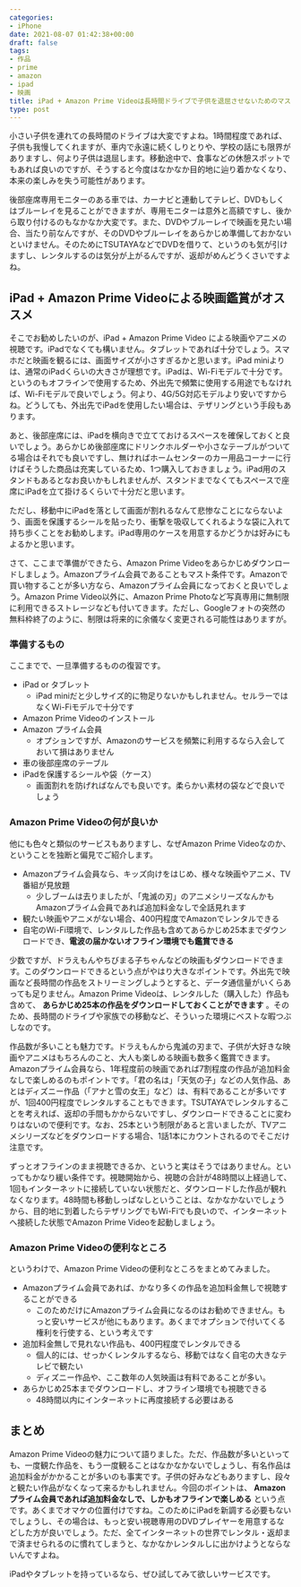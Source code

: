 ```yaml
---
categories:
- iPhone
date: 2021-08-07 01:42:38+00:00
draft: false
tags:
- 作品
- prime
- amazon
- ipad
- 映画
title: iPad + Amazon Prime Videoは長時間ドライブで子供を退屈させないためのマストアイテムだ
type: post
---
```


小さい子供を連れての長時間のドライブは大変ですよね。1時間程度であれば、子供も我慢してくれますが、車内で永遠に続くしりとりや、学校の話にも限界がありますし、何より子供は退屈します。移動途中で、食事などの休憩スポットでもあれば良いのですが、そうすると今度はなかなか目的地に辿り着かなくなり、本来の楽しみを失う可能性があります。

後部座席専用モニターのある車では、カーナビと連動してテレビ、DVDもしくはブルーレイを見ることができますが、専用モニターは意外と高額ですし、後から取り付けるのもなかなか大変です。また、DVDやブルーレイで映画を見たい場合、当たり前なんですが、そのDVDやブルーレイをあらかじめ準備しておかないといけません。そのためにTSUTAYAなどでDVDを借りて、というのも気が引けますし、レンタルするのは気分が上がるんですが、返却がめんどうくさいですよね。

## iPad + Amazon Prime Videoによる映画鑑賞がオススメ

そこでお勧めしたいのが、iPad + Amazon Prime Video による映画やアニメの視聴です。iPadでなくても構いません。タブレットであれば十分でしょう。スマホだと映画を観るには、画面サイズが小さすぎるかと思います。iPad miniよりは、通常のiPadくらいの大きさが理想です。iPadは、Wi-Fiモデルで十分です。というのもオフラインで使用するため、外出先で頻繁に使用する用途でもなければ、Wi-Fiモデルで良いでしょう。何より、4G/5G対応モデルより安いですからね。どうしても、外出先でiPadを使用したい場合は、テザリングという手段もあります。

あと、後部座席には、iPadを横向きで立てておけるスペースを確保しておくと良いでしょう。あらかじめ後部座席にドリンクホルダーや小さなテーブルがついてる場合はそれでも良いですし、無ければホームセンターのカー用品コーナーに行けばそうした商品は充実しているため、1つ購入しておきましょう。iPad用のスタンドもあるとなお良いかもしれませんが、スタンドまでなくてもスペースで座席にiPadを立て掛けるくらいで十分だと思います。

ただし、移動中にiPadを落として画面が割れるなんて悲惨なことにならないよう、画面を保護するシールを貼ったり、衝撃を吸収してくれるような袋に入れて持ち歩くことをお勧めします。iPad専用のケースを用意するかどうかは好みにもよるかと思います。

さて、ここまで準備ができたら、Amazon Prime Videoをあらかじめダウンロードしましょう。Amazonプライム会員であることもマスト条件です。Amazonで買い物することが多い方なら、Amazonプライム会員になっておくと良いでしょう。Amazon Prime Video以外に、Amazon Prime Photoなど写真専用に無制限に利用できるストレージなども付いてきます。ただし、Googleフォトの突然の無料枠終了のように、制限は将来的に余儀なく変更される可能性はありますが。

### 準備するもの

ここまでで、一旦準備するものの復習です。

- iPad or タブレット
  - iPad miniだと少しサイズ的に物足りないかもしれません。セルラーではなくWi-Fiモデルで十分です
- Amazon Prime Videoのインストール
- Amazon プライム会員
  - オプションですが、Amazonのサービスを頻繁に利用するなら入会しておいて損はありません
- 車の後部座席のテーブル
- iPadを保護するシールや袋（ケース）
  - 画面割れを防げればなんでも良いです。柔らかい素材の袋などで良いでしょう

### Amazon Prime Videoの何が良いか

他にも色々と類似のサービスもありますし、なぜAmazon Prime Videoなのか、ということを独断と偏見でご紹介します。

- Amazonプライム会員なら、キッズ向けをはじめ、様々な映画やアニメ、TV番組が見放題
  - 少しブームは去りましたが、「鬼滅の刃」のアニメシリーズなんかもAmazonプライム会員であれば追加料金なしで全話見れます
- 観たい映画やアニメがない場合、400円程度でAmazonでレンタルできる
- 自宅のWi-Fi環境で、レンタルした作品も含めてあらかじめ25本までダウンロードでき、**電波の届かないオフライン環境でも鑑賞できる**

少数ですが、ドラえもんやちびまる子ちゃんなどの映画もダウンロードできます。このダウンロードできるという点がやはり大きなポイントです。外出先で映画など長時間の作品をストリーミングしようとすると、データ通信量がいくらあっても足りません。Amazon Prime Videoは、レンタルした（購入した）作品も含めて、 **あらかじめ25本の作品をダウンロードしておくことができます** 。そのため、長時間のドライブや家族での移動など、そういった環境にベストな暇つぶしなのです。

作品数が多いことも魅力です。ドラえもんから鬼滅の刃まで、子供が大好きな映画やアニメはもちろんのこと、大人も楽しめる映画も数多く鑑賞できます。Amazonプライム会員なら、1年程度前の映画であれば7割程度の作品が追加料金なしで楽しめるのもポイントです。「君の名は」「天気の子」などの人気作品、あとはディズニー作品（「アナと雪の女王」など）は、有料であることが多いですが、1回400円程度でレンタルすることもできます。TSUTAYAでレンタルすることを考えれば、返却の手間もかからないですし、ダウンロードできることに変わりはないので便利です。なお、25本という制限があると言いましたが、TVアニメシリーズなどをダウンロードする場合、1話1本にカウントされるのでそこだけ注意です。

ずっとオフラインのまま視聴できるか、というと実はそうではありません。といってもかなり緩い条件です。視聴開始から、視聴の合計が48時間以上経過して、1回もインターネットに接続していない状態だと、ダウンロードした作品が観れなくなります。48時間も移動しっぱなしということは、なかなかないでしょうから、目的地に到着したらテザリングでもWi-Fiでも良いので、インターネットへ接続した状態でAmazon Prime Videoを起動しましょう。

### Amazon Prime Videoの便利なところ

というわけで、Amazon Prime Videoの便利なところをまとめてみました。

- Amazonプライム会員であれば、かなり多くの作品を追加料金無しで視聴することができる
  - このためだけにAmazonプライム会員になるのはお勧めできません。もっと安いサービスが他にもあります。あくまでオプションで付いてくる権利を行使する、という考えです
- 追加料金無しで見れない作品も、400円程度でレンタルできる
  - 個人的には、せっかくレンタルするなら、移動ではなく自宅の大きなテレビで観たい
  - ディズニー作品や、ここ数年の人気映画は有料であることが多い。
- あらかじめ25本までダウンロードし、オフライン環境でも視聴できる
  - 48時間以内にインターネットに再度接続する必要はある

## まとめ

Amazon Prime Videoの魅力について語りました。ただ、作品数が多いといっても、一度観た作品を、もう一度観ることはなかなかないでしょうし、有名作品は追加料金がかかることが多いのも事実です。子供の好みなどもありますし、段々と観たい作品がなくなって来るかもしれません。今回のポイントは、 **Amazonプライム会員であれば追加料金なしで、しかもオフラインで楽しめる** という点です。あくまでオマケの位置付けですね。このためにiPadを新調する必要もないでしょうし、その場合は、もっと安い視聴専用のDVDプレイヤーを用意するなどした方が良いでしょう。ただ、全てインターネットの世界でレンタル・返却まで済ませられるのに慣れてしまうと、なかなかレンタルしに出かけようとならないんですよね。

iPadやタブレットを持っているなら、ぜひ試してみて欲しいサービスです。
